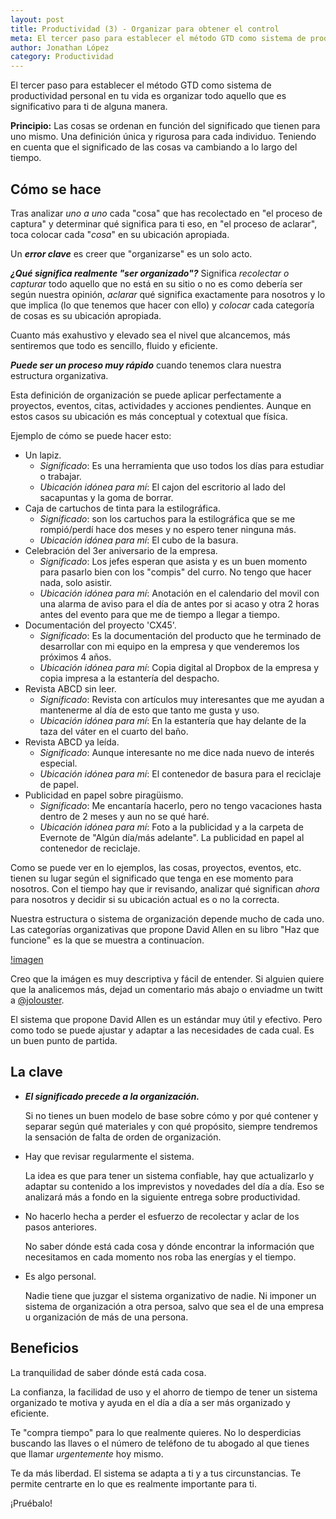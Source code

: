 ```yaml
---
layout: post
title: Productividad (3) - Organizar para obtener el control
meta: El tercer paso para establecer el método GTD como sistema de productividad personal en tu vida es el de organizar todo lo que acabas de aclarar o procesar en el paso anterior.
author: Jonathan López
category: Productividad
---
```


El tercer paso para establecer el método GTD como sistema de productividad personal en tu vida es organizar todo aquello que es significativo para ti de alguna manera.

**Principio:** Las cosas se ordenan en función del significado que tienen para uno mismo. Una definición única y rigurosa para cada individuo. Teniendo en cuenta que el significado de las cosas va cambiando a lo largo del tiempo. 

## Cómo se hace

Tras analizar *uno a uno* cada "cosa" que has recolectado en "el proceso de captura" y determinar qué significa para ti eso, en "el proceso de aclarar", toca colocar cada "*cosa*" en su ubicación apropiada.

Un ***error clave*** es creer que "organizarse" es un solo acto. 

***¿Qué significa realmente "ser organizado"?*** Significa *recolectar o capturar* todo aquello que no está en su sitio o no es como debería ser según nuestra opinión, *aclarar* qué significa exactamente para nosotros y lo que implica (lo que tenemos que hacer con ello) y *colocar* cada categoría de cosas es su ubicación apropiada. 

Cuanto más exahustivo y elevado sea el nivel que alcancemos, más sentiremos que todo es sencillo, fluido y eficiente.

***Puede ser un proceso muy rápido*** cuando tenemos clara nuestra estructura organizativa.

Esta definición de organización se puede aplicar perfectamente a proyectos, eventos, citas, actividades y acciones pendientes. Aunque en estos casos su ubicación es más conceptual y cotextual que física.

Ejemplo de cómo se puede hacer esto:

* Un lapiz. 
	* *Significado*: Es una herramienta que uso todos los días para estudiar o trabajar. 
	* *Ubicación idónea para mí*: El cajon del escritorio al lado del sacapuntas y la goma de borrar.
* Caja de cartuchos de tinta para la estilográfica. 
	* *Significado*: son los cartuchos para la estilográfica que se me rompió/perdí hace dos meses y no espero tener ninguna más.
	* *Ubicación idónea para mí*: El cubo de la basura.
* Celebración del 3er aniversario de la empresa. 
	* *Significado*: Los jefes esperan que asista y es un buen momento para pasarlo bien con los "compis" del curro. No tengo que hacer nada, solo asistir.
	* *Ubicación idónea para mí*: Anotación en el calendario del movil con una alarma de aviso para el día de antes por si acaso y otra 2 horas antes del evento para que me de tiempo a llegar a tiempo.
* Documentación del proyecto 'CX45'. 
	* *Significado*: Es la documentación del producto que he terminado de desarrollar con mi equipo en la empresa y que venderemos los próximos 4 años.
	* *Ubicación idónea para mí*: Copia digital al Dropbox de la empresa y copia impresa a la estantería del despacho.
* Revista ABCD sin leer.
	* *Significado*: Revista con artículos muy interesantes que me ayudan a mantenerme al día de esto que tanto me gusta y uso. 
	* *Ubicación idónea para mí*: En la estantería que hay delante de la taza del váter en el cuarto del baño.
* Revista ABCD ya leída. 
	* *Significado*: Aunque interesante no me dice nada nuevo de interés especial. 
	* *Ubicación idónea para mí*: El contenedor de basura para el reciclaje de papel.
* Publicidad en papel sobre piragüismo.
	* *Significado*: Me encantaría hacerlo, pero no tengo vacaciones hasta dentro de 2 meses y aun no se qué haré.
	* *Ubicación idónea para mí*: Foto a la publicidad y a la carpeta de Evernote de "Algún día/más adelante". La publicidad en papel al contenedor de reciclaje.

Como se puede ver en lo ejemplos, las cosas, proyectos, eventos, etc. tienen su lugar según el significado que tenga en ese momento para nosotros. Con el tiempo hay que ir revisando, analizar qué significan *ahora* para nosotros y decidir si su ubicación actual es o no la correcta. 

Nuestra estructura o sistema de organización depende mucho de cada uno. Las categorías organizativas que propone David Allen en su libro "Haz que funcione" es la que se muestra a continuacíon.

[!imagen](assets/Categorias_organizativas.png)

Creo que la imágen es muy descriptiva y fácil de entender. Si alguien quiere que la analicemos más, dejad un comentario más abajo o enviadme un twitt a [@jolouster](http://twitter.com/jolouster).

El sistema que propone David Allen es un estándar muy útil y efectivo. Pero como todo se puede ajustar y adaptar a las necesidades de cada cual. Es un buen punto de partida.

## La clave

* ***El significado precede a la organización.***

	Si no tienes un buen modelo de base sobre cómo y por qué contener y separar según qué materiales y con qué propósito, siempre tendremos la sensación de falta de orden de organización.  

* Hay que revisar regularmente el sistema.

	La idea es que para tener un sistema confiable, hay que actualizarlo y adaptar su contenido a los imprevistos y novedades del día a día. Eso se analizará más a fondo en la siguiente entrega sobre productividad.

* No hacerlo hecha a perder el esfuerzo de recolectar y aclar de los pasos anteriores.

	No saber dónde está cada cosa y dónde encontrar la información que necesitamos en cada momento nos roba las energías y el tiempo.

* Es algo personal.
	
	Nadie tiene que juzgar el sistema organizativo de nadie. Ni imponer un sistema de organización a otra persoa, salvo que sea el de una empresa u organización de más de una persona.

## Beneficios

La tranquilidad de saber dónde está cada cosa. 

La confianza, la facilidad de uso y el ahorro de tiempo de tener un sistema organizado te motiva y ayuda en el día a día a ser más organizado y eficiente.

Te "compra tiempo" para lo que realmente quieres. No lo desperdicias buscando las llaves o el número de teléfono de tu abogado al que tienes que llamar *urgentemente* hoy mismo.

Te da más liberdad. El sistema se adapta a ti y a tus circunstancias. Te permite centrarte en lo que es realmente importante para ti.

¡Pruébalo!

